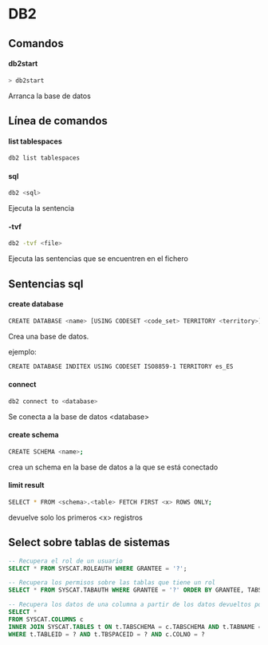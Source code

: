 # DB2

## Comandos

#### db2start
```sh
> db2start
```
Arranca la base de datos

## L&iacute;nea de comandos

#### list tablespaces
```sh
db2 list tablespaces
```

#### sql
```sh
db2 <sql>
```
Ejecuta la sentencia <sql>

#### -tvf
```sh
db2 -tvf <file>
```
Ejecuta las sentencias que se encuentren en el fichero <file>

## Sentencias sql

#### create database
```sh
CREATE DATABASE <name> [USING CODESET <code_set> TERRITORY <territory>];
```
Crea una base de datos.

ejemplo:
```sh
CREATE DATABASE INDITEX USING CODESET ISO8859-1 TERRITORY es_ES
```
#### connect

```sh
db2 connect to <database>
```
Se conecta a la base de datos &lt;database>

#### create schema
```sh
CREATE SCHEMA <name>;
```
crea un schema en la base de datos a la que se est&aacute; conectado

#### limit result
```sh
SELECT * FROM <schema>.<table> FETCH FIRST <x> ROWS ONLY;
```
devuelve solo los primeros &lt;x> registros

## Select sobre tablas de sistemas

```sql
-- Recupera el rol de un usuario
SELECT * FROM SYSCAT.ROLEAUTH WHERE GRANTEE = '?';
```

```sql
-- Recupera los permisos sobre las tablas que tiene un rol
SELECT * FROM SYSCAT.TABAUTH WHERE GRANTEE = '?' ORDER BY GRANTEE, TABSCHEMA, TABNAME;
```

```sql
-- Recupera los datos de una columna a partir de los datos devueltos por un error ("TBSPACEID=2, TABLEID=11, COLNO=0")
SELECT * 
FROM SYSCAT.COLUMNS c
INNER JOIN SYSCAT.TABLES t ON t.TABSCHEMA = c.TABSCHEMA AND t.TABNAME = c.TABNAME
WHERE t.TABLEID = ? AND t.TBSPACEID = ? AND c.COLNO = ?
```

